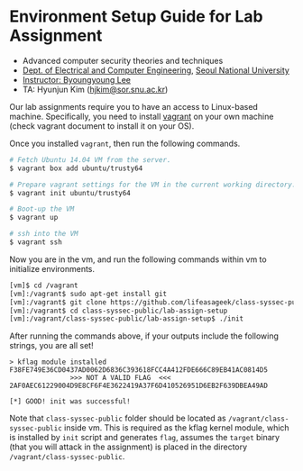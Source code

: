 # Environment Setup Guide for Lab Assignment

- Advanced computer security theories and techniques
- [Dept. of Electrical and Computer Engineering](https://ee.snu.ac.kr/en), [Seoul National University](http://snu.ac.kr/index.html)
- [Instructor: Byoungyoung Lee](https://lifeasageek.github.io/)
- TA: Hyunjun Kim (hjkim@sor.snu.ac.kr)

Our lab assignments require you to have an access to Linux-based
machine. Specifically, you need to install
[vagrant](https://www.vagrantup.com/docs/installation/) on your own
machine (check vagrant document to install it on your OS).

Once you installed `vagrant`, then run the following commands.

```sh
# Fetch Ubuntu 14.04 VM from the server.
$ vagrant box add ubuntu/trusty64

# Prepare vagrant settings for the VM in the current working directory.
$ vagrant init ubuntu/trusty64

# Boot-up the VM
$ vagrant up

# ssh into the VM
$ vagrant ssh
```

Now you are in the vm, and run the following commands within vm to
initialize environments.

```sh
[vm]$ cd /vagrant
[vm]:/vagrant$ sudo apt-get install git
[vm]:/vagrant$ git clone https://github.com/lifeasageek/class-syssec-public
[vm]:/vagrant$ cd class-syssec-public/lab-assign-setup
[vm]:/vagrant/class-syssec-public/lab-assign-setup$ ./init
```

After running the commands above, if your outputs include the
following strings, you are all set!

```
> kflag module installed
F38FE749E36CD0437AD0062D6836C393618FCC4A412FDE666C89EB41AC0814D5
               >>> NOT A VALID FLAG  <<<
2AF0AEC61229004D9E8CF6F4E3622419A37F6D410526951D6EB2F639DBEA49AD
                  
[*] GOOD! init was successful!
```

Note that `class-syssec-public` folder should be located as
`/vagrant/class-syssec-public` inside vm. This is required as the kflag
kernel module, which is installed by `init` script and generates
`flag`, assumes the `target` binary (that you will attack in the
assignment) is placed in the directory `/vagrant/class-syssec-public`.
